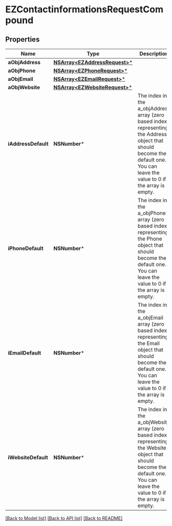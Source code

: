 # EZContactinformationsRequestCompound

## Properties
Name | Type | Description | Notes
------------ | ------------- | ------------- | -------------
**aObjAddress** | [**NSArray&lt;EZAddressRequest&gt;***](EZAddressRequest.md) |  | 
**aObjPhone** | [**NSArray&lt;EZPhoneRequest&gt;***](EZPhoneRequest.md) |  | 
**aObjEmail** | [**NSArray&lt;EZEmailRequest&gt;***](EZEmailRequest.md) |  | 
**aObjWebsite** | [**NSArray&lt;EZWebsiteRequest&gt;***](EZWebsiteRequest.md) |  | 
**iAddressDefault** | **NSNumber*** | The index in the a_objAddress array (zero based index) representing the Address object that should become the default one.  You can leave the value to 0 if the array is empty. | 
**iPhoneDefault** | **NSNumber*** | The index in the a_objPhone array (zero based index) representing the Phone object that should become the default one.  You can leave the value to 0 if the array is empty. | 
**iEmailDefault** | **NSNumber*** | The index in the a_objEmail array (zero based index) representing the Email object that should become the default one.  You can leave the value to 0 if the array is empty. | 
**iWebsiteDefault** | **NSNumber*** | The index in the a_objWebsite array (zero based index) representing the Website object that should become the default one.  You can leave the value to 0 if the array is empty. | 

[[Back to Model list]](../README.md#documentation-for-models) [[Back to API list]](../README.md#documentation-for-api-endpoints) [[Back to README]](../README.md)



